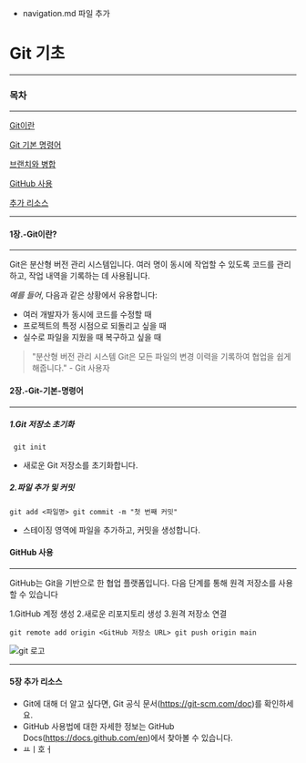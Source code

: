 -  navigation.md 파일 추가

# Git 기초
---

### 목차
---

[Git이란](#1장.-Git이란?)

[Git 기본 명령어](####2장.-Git-기본-명령어)

[브랜치와 병합](#3장.-브랜치와-병합)

[GitHub 사용](#4장.-GitHub-사용)

[추가 리소스](#5장.-추가-리소스)

---
#### 1장.-Git이란?
---
Git은 분산형 버전 관리 시스템입니다. 여러 명이 동시에 작업할 수 있도록 코드를 관리하고, 작업 내역을 기록하는 데 사용됩니다.

*예를 들어*, 다음과 같은 상황에서 유용합니다:

- 여러 개발자가 동시에 코드를 수정할 때 
- 프로젝트의 특정 시점으로 되돌리고 싶을 때 
- 실수로 파일을 지웠을 때 복구하고 싶을 때

>"분산형 버전 관리 시스템 Git은 모든 파일의 변경 이력을 기록하여 협업을 쉽게 해줍니다." - Git 사용자

#### 2장.-Git-기본-명령어
---

##### 1.Git 저장소 초기화

```
 git init 
 ```
 - 새로운 Git 저장소를 초기화합니다.

##### 2.파일 추가 및 커밋


```
git add <파일명> git commit -m "첫 번째 커밋"
 ```
 - 스테이징 영역에 파일을 추가하고, 커밋을 생성합니다.

#### GitHub 사용
---
GitHub는 Git을 기반으로 한 협업 플랫폼입니다. 다음 단계를 통해 원격 저장소를 사용할 수 있습니다

1.GitHub 계정 생성 
2.새로운 리포지토리 생성 
3.원격 저장소 연결

```
git remote add origin <GitHub 저장소 URL> git push origin main
```

![git 로고](https://git-scm.com/images/logos/downloads/Git-Logo-2Color.png)


---
#### 5장 추가 리소스

- Git에 대해 더 알고 싶다면, Git 공식 문서(https://git-scm.com/doc)를 확인하세요.
- GitHub 사용법에 대한 자세한 정보는 GitHub Docs(https://docs.github.com/en)에서 찾아볼 수 있습니다.
- ㅛㅣ호ㅓ
